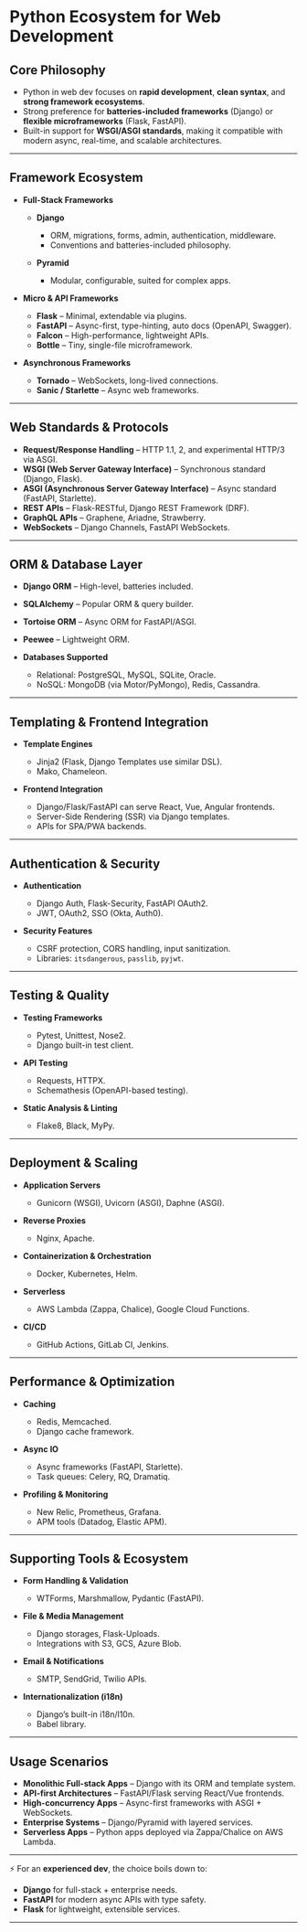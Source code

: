 # Python Ecosystem for Web Development

## Core Philosophy

* Python in web dev focuses on **rapid development**, **clean syntax**, and **strong framework ecosystems**.
* Strong preference for **batteries-included frameworks** (Django) or **flexible microframeworks** (Flask, FastAPI).
* Built-in support for **WSGI/ASGI standards**, making it compatible with modern async, real-time, and scalable architectures.

---

## Framework Ecosystem

* **Full-Stack Frameworks**

  * **Django**

    * ORM, migrations, forms, admin, authentication, middleware.
    * Conventions and batteries-included philosophy.
  * **Pyramid**

    * Modular, configurable, suited for complex apps.

* **Micro & API Frameworks**

  * **Flask** – Minimal, extendable via plugins.
  * **FastAPI** – Async-first, type-hinting, auto docs (OpenAPI, Swagger).
  * **Falcon** – High-performance, lightweight APIs.
  * **Bottle** – Tiny, single-file microframework.

* **Asynchronous Frameworks**

  * **Tornado** – WebSockets, long-lived connections.
  * **Sanic / Starlette** – Async web frameworks.

---

## Web Standards & Protocols

* **Request/Response Handling** – HTTP 1.1, 2, and experimental HTTP/3 via ASGI.
* **WSGI (Web Server Gateway Interface)** – Synchronous standard (Django, Flask).
* **ASGI (Asynchronous Server Gateway Interface)** – Async standard (FastAPI, Starlette).
* **REST APIs** – Flask-RESTful, Django REST Framework (DRF).
* **GraphQL APIs** – Graphene, Ariadne, Strawberry.
* **WebSockets** – Django Channels, FastAPI WebSockets.

---

## ORM & Database Layer

* **Django ORM** – High-level, batteries included.

* **SQLAlchemy** – Popular ORM & query builder.

* **Tortoise ORM** – Async ORM for FastAPI/ASGI.

* **Peewee** – Lightweight ORM.

* **Databases Supported**

  * Relational: PostgreSQL, MySQL, SQLite, Oracle.
  * NoSQL: MongoDB (via Motor/PyMongo), Redis, Cassandra.

---

## Templating & Frontend Integration

* **Template Engines**

  * Jinja2 (Flask, Django Templates use similar DSL).
  * Mako, Chameleon.

* **Frontend Integration**

  * Django/Flask/FastAPI can serve React, Vue, Angular frontends.
  * Server-Side Rendering (SSR) via Django templates.
  * APIs for SPA/PWA backends.

---

## Authentication & Security

* **Authentication**

  * Django Auth, Flask-Security, FastAPI OAuth2.
  * JWT, OAuth2, SSO (Okta, Auth0).

* **Security Features**

  * CSRF protection, CORS handling, input sanitization.
  * Libraries: `itsdangerous`, `passlib`, `pyjwt`.

---

## Testing & Quality

* **Testing Frameworks**

  * Pytest, Unittest, Nose2.
  * Django built-in test client.

* **API Testing**

  * Requests, HTTPX.
  * Schemathesis (OpenAPI-based testing).

* **Static Analysis & Linting**

  * Flake8, Black, MyPy.

---

## Deployment & Scaling

* **Application Servers**

  * Gunicorn (WSGI), Uvicorn (ASGI), Daphne (ASGI).

* **Reverse Proxies**

  * Nginx, Apache.

* **Containerization & Orchestration**

  * Docker, Kubernetes, Helm.

* **Serverless**

  * AWS Lambda (Zappa, Chalice), Google Cloud Functions.

* **CI/CD**

  * GitHub Actions, GitLab CI, Jenkins.

---

## Performance & Optimization

* **Caching**

  * Redis, Memcached.
  * Django cache framework.

* **Async IO**

  * Async frameworks (FastAPI, Starlette).
  * Task queues: Celery, RQ, Dramatiq.

* **Profiling & Monitoring**

  * New Relic, Prometheus, Grafana.
  * APM tools (Datadog, Elastic APM).

---

## Supporting Tools & Ecosystem

* **Form Handling & Validation**

  * WTForms, Marshmallow, Pydantic (FastAPI).

* **File & Media Management**

  * Django storages, Flask-Uploads.
  * Integrations with S3, GCS, Azure Blob.

* **Email & Notifications**

  * SMTP, SendGrid, Twilio APIs.

* **Internationalization (i18n)**

  * Django’s built-in i18n/l10n.
  * Babel library.

---

## Usage Scenarios

* **Monolithic Full-stack Apps** – Django with its ORM and template system.
* **API-first Architectures** – FastAPI/Flask serving React/Vue frontends.
* **High-concurrency Apps** – Async-first frameworks with ASGI + WebSockets.
* **Enterprise Systems** – Django/Pyramid with layered services.
* **Serverless Apps** – Python apps deployed via Zappa/Chalice on AWS Lambda.

---

⚡ For an **experienced dev**, the choice boils down to:

* **Django** for full-stack + enterprise needs.
* **FastAPI** for modern async APIs with type safety.
* **Flask** for lightweight, extensible services.

---
